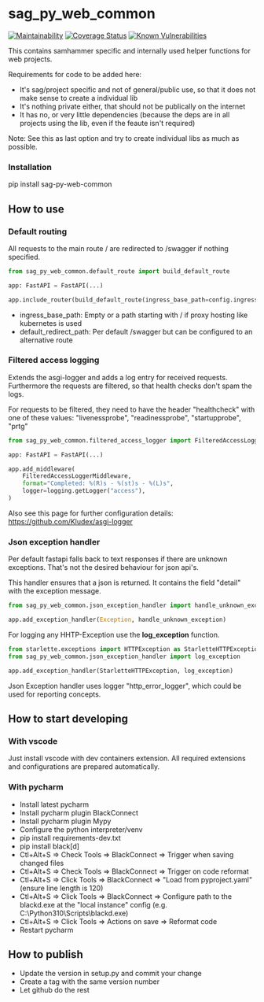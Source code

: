 # sag_py_web_common
[![Maintainability][codeclimate-image]][codeclimate-url]
[![Coverage Status][coveralls-image]][coveralls-url]
[![Known Vulnerabilities][snyk-image]][snyk-url]

This contains samhammer specific and internally used helper functions for web projects.

Requirements for code to be added here:
- It's sag/project specific and not of general/public use, so that it does not make sense to create a individual lib
- It's nothing private either, that should not be publically on the internet
- It has no, or very little dependencies
   (because the deps are in all projects using the lib, even if the feaute isn't required)

Note: See this as last option and try to create individual libs as much as possible.

### Installation
pip install sag-py-web-common

## How to use
### Default routing

All requests to the main route / are redirected to /swagger if nothing specified.

```python
from sag_py_web_common.default_route import build_default_route

app: FastAPI = FastAPI(...)

app.include_router(build_default_route(ingress_base_path=config.ingress_base_path))
```

- ingress_base_path: Empty or a path starting with / if proxy hosting like kubernetes is used
- default_redirect_path: Per default /swagger but can be configured to an alternative route

### Filtered access logging

Extends the asgi-logger and adds a log entry for received requests.
Furthermore the requests are filtered, so that health checks don't spam the logs.

For requests to be filtered, they need to have the header "healthcheck" with one of these values:
"livenessprobe", "readinessprobe", "startupprobe", "prtg"

```python
from sag_py_web_common.filtered_access_logger import FilteredAccessLoggerMiddleware

app: FastAPI = FastAPI(...)

app.add_middleware(
    FilteredAccessLoggerMiddleware,
    format="Completed: %(R)s - %(st)s - %(L)s",
    logger=logging.getLogger("access"),
)
```

Also see this page for further configuration details: https://github.com/Kludex/asgi-logger

### Json exception handler

Per default fastapi falls back to text responses if there are unknown exceptions.
That's not the desired behaviour for json api's.

This handler ensures that a json is returned. It contains the field "detail" with the exception message.

```python
from sag_py_web_common.json_exception_handler import handle_unknown_exception

app.add_exception_handler(Exception, handle_unknown_exception)
```
For logging any HHTP-Exception use the **log_exception** function.

```python
from starlette.exceptions import HTTPException as StarletteHTTPException
from sag_py_web_common.json_exception_handler import log_exception

app.add_exception_handler(StarletteHTTPException, log_exception)
```

Json Exception handler uses logger "http_error_logger", which could be used for reporting concepts.

## How to start developing

### With vscode

Just install vscode with dev containers extension. All required extensions and configurations are prepared automatically.

### With pycharm

* Install latest pycharm
* Install pycharm plugin BlackConnect
* Install pycharm plugin Mypy
* Configure the python interpreter/venv
* pip install requirements-dev.txt
* pip install black[d]
* Ctl+Alt+S => Check Tools => BlackConnect => Trigger when saving changed files
* Ctl+Alt+S => Check Tools => BlackConnect => Trigger on code reformat
* Ctl+Alt+S => Click Tools => BlackConnect => "Load from pyproject.yaml" (ensure line length is 120)
* Ctl+Alt+S => Click Tools => BlackConnect => Configure path to the blackd.exe at the "local instance" config (e.g. C:\Python310\Scripts\blackd.exe)
* Ctl+Alt+S => Click Tools => Actions on save => Reformat code
* Restart pycharm

## How to publish
* Update the version in setup.py and commit your change
* Create a tag with the same version number
* Let github do the rest


[codeclimate-image]:https://api.codeclimate.com/v1/badges/533686a1f4d644151adb/maintainability
[codeclimate-url]:https://codeclimate.com/github/SamhammerAG/sag_py_web_common/maintainability
[coveralls-image]:https://coveralls.io/repos/github/SamhammerAG/sag_py_web_common/badge.svg?branch=master
[coveralls-url]:https://coveralls.io/github/SamhammerAG/sag_py_web_common?branch=master
[snyk-image]:https://snyk.io/test/github/SamhammerAG/sag_py_web_common/badge.svg
[snyk-url]:https://snyk.io/test/github/SamhammerAG/sag_py_web_common